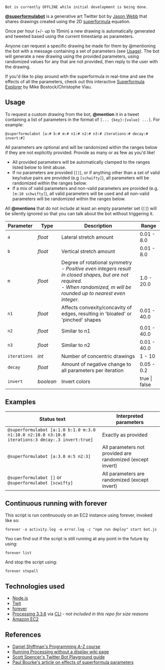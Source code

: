     Bot is currently OFFLINE while initial development is being done.

__[@superformulabot](https://twitter.com/superformulabot)__ is a generative art Twitter bot by [Jason Webb](https://twitter.com/jasonwebb) that shares drawings created using the 2D [superformula](https://en.wikipedia.org/wiki/Superformula) equation.

Once per hour (+/- up to 15min) a new drawing is automatically generated and tweeted based using the current timestamp as parameters. 

Anyone can request a specific drawing be made for them by @mentioning the bot with a message containing a set of parameters (see [Usage](#usage)). The bot will generate a new drawing using the provided parameters, using randomized values for any that are not provided, then reply to the user with the drawing.

If you'd like to play around with the superformula in real-time and see the effects of all the parameters, check out this interactive [Superformula Explorer](https://bl.ocks.org/mbostock/1021103) by Mike Bostock/Christophe Viau.

## Usage 
To request a custom drawing from the bot, __@mention__ it in a tweet containing a list of parameters in the format of `[... {key}:{value} ...]`. For example:

    @superformulabot [a:# b:# m:# n1:# n2:# n3:# iterations:# decay:# invert:#]

All parameters are optional and will be randomized within the ranges below if they are not explicitly provided. Provide as many or as few as you'd like!

* All provided parameters will be automatically clamped to the ranges listed below to limit abuse.
* If no parameters are provided (`[]`), or if anything other than a set of valid key/value pairs are provided (e.g `[schwifty]`), all parameters will be randomized within the ranges below. 
* If a mix of valid parameters and non-valid parameters are provided (e.g. `[m:10 schwifty]`), all valid parameters will be used and all non-valid parameters will be randomized within the ranges below.

All __@mentions__ that do not include at least an empty parameter set (`[]`) will be silently ignored so that you can talk about the bot without triggering it.


| Parameter | Type      | Description | Range |
|---        |---        |---          |---    |
| `a`       | _float_   | Lateral stretch amount | 0.01 - 8.0 |
| `b`       | _float_   | Vertical stretch amount | 0.01 - 8.0 |
| `m`       | _float_   | Degree of rotational symmetry<br>_- Positive even integers result in closed shapes, but are not required._<br>_- When randomized, m will be rounded up to nearest even integer._  | 1.0 - 20.0 |
| `n1`      | _float_   | Affects convexity/concavity of edges, resulting in 'bloated' or 'pinched' shapes | 0.01 - 40.0 |
| `n2`      | _float_   | Similar to n1 | 0.01 - 40.0 |
| `n3`      | _float_   | Similar to n2 | 0.01 - 40.0 |
| `iterations` | _int_  | Number of concentric drawings | 1 - 10 |
| `decay`   | _float_   | Amount of negative change to all parameters per iteration | 0.05 - 0.2 |
| `invert`  | _boolean_ | Invert colors | true \| false |

## Examples

| Status text | Interpreted parameters |
|---              |---                 |
| `@superformulabot [a:1.0 b:1.0 m:3.0 n1:10.0 n2:10.0 n3:10.0 iterations:3 decay:.3 invert:true]` | Exactly as provided |
| `@superformulabot [a:3.0 m:5 n2:3]` | All parameters not provided are randomized (except invert) |
| `@superformulabot []` or `@superformulabot [scwifty]` | All parameters are randomized (except invert) |

## Continuous running with forever
This script is run continuously on an EC2 instance using forever, invoked like so:

    forever -o activity.log -e error.log -c "npm run deploy" start bot.js

You can find out if the script is still running at any point in the future by using:

    forever list

And stop the script using:

    forever stopall

## Technologies used
* [Node.js](https://nodejs.org)
* [Twit](https://github.com/ttezel/twit)
* [forever](https://github.com/foreverjs/forever)
* [Processing 3.3.6](https://processing.org/) via [CLI](https://github.com/processing/processing/wiki/Command-Line) - _not included in this repo for size reasons_
* [Amazon EC2](https://aws.amazon.com/ec2/)

## References
* [Daniel Shiffman's Programming A-Z course](http://shiffman.net/a2z/twitter-bots/)
* [Running Processing without a display wiki page](https://github.com/processing/processing/wiki/Running-without-a-Display)
* [Scott Spencer's Twitter Bot Playground guide](https://spences10.gitbooks.io/twitter-bot-playground/content/)
* [Paul Bourke's article on effects of superformula parameters](http://paulbourke.net/geometry/supershape/)
